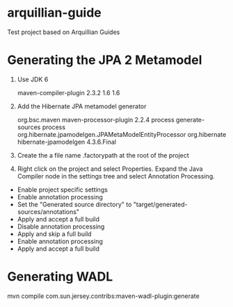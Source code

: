 arquillian-guide
==========

Test project based on Arquillian Guides

<h1>Generating the JPA 2 Metamodel</h1>

1)  Use JDK 6

    <build>
        <plugins>
            <plugin>
                <artifactId>maven-compiler-plugin</artifactId>
                <version>2.3.2</version>
                <configuration>
                    <source>1.6</source>
                    <target>1.6</target>
                </configuration>
            </plugin>
        </plugins>
    </build>

2) Add the Hibernate JPA metamodel generator

    <plugin>
        <groupId>org.bsc.maven</groupId>
        <artifactId>maven-processor-plugin</artifactId>
        <version>2.2.4</version>
        <executions>
            <execution>
                <id>process</id>
                <phase>generate-sources</phase>
                <goals>
                    <goal>process</goal>
                </goals>
                <configuration>
                    <processors>
                        <processor>org.hibernate.jpamodelgen.JPAMetaModelEntityProcessor</processor>
                    </processors>
                </configuration>
            </execution>
        </executions>
        <dependencies>
            <dependency>
                <groupId>org.hibernate</groupId>
                <artifactId>hibernate-jpamodelgen</artifactId>
                <version>4.3.6.Final</version>
            </dependency>
        </dependencies>
    </plugin>

3) Create the a file name .factorypath at the root of the project

    <factorypath>
        <factorypathentry kind="VARJAR" enabled="true" runInBatchMode="false" id="M2_REPO/org/hibernate/hibernate-jpamodelgen/1.2.0.Final/hibernate-jpamodelgen-1.2.0.Final.jar"/>
        <factorypathentry kind="VARJAR" enabled="true" runInBatchMode="false" id="M2_REPO/org/hibernate/javax/persistence/hibernate-jpa-2.0-api/1.0.0.Final/hibernate-jpa-2.0-api-1.0.0.Final.jar"/>
    </factorypath>

4) Right click on the project and select Properties. Expand the Java Compiler node in the settings tree and select Annotation Processing.

<ul>
<li>Enable project specific settings</li>
<li>Enable annotation processing</li>
<li>Set the "Generated source directory" to "target/generated-sources/annotations"</li>
<li>Apply and accept a full build</li>
<li>Disable annotation processing</li>
<li>Apply and skip a full build</li>
<li>Enable annotation processing</li>
<li>Apply and accept a full build</li>
</ul>

<h1>Generating WADL</h1>
mvn compile com.sun.jersey.contribs:maven-wadl-plugin:generate
